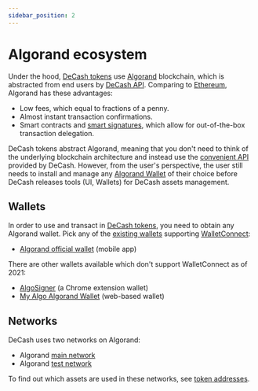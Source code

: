 ```yaml
---
sidebar_position: 2
---
```


# Algorand ecosystem

Under the hood, [DeCash tokens](/docs/concepts/tokens) use [Algorand](https://www.algorand.com/) blockchain, which is abstracted
from end users by [DeCash API](/docs/api/overview). Comparing to [Ethereum](https://ethereum.org/en/),
Algorand has these advantages:

+ Low fees, which equal to fractions of a penny.
+ Almost instant transaction confirmations.
+ Smart contracts and [smart signatures](https://developer.algorand.org/docs/get-details/dapps/smart-contracts/#smart-signatures),
  which allow for out-of-the-box transaction delegation.

DeCash tokens abstract Algorand, meaning that you don't need to think of the underlying blockchain architecture and instead use
the [convenient API](/docs/api/overview) provided by DeCash. However, from the user's perspective, the user still needs to install and
manage any [Algorand Wallet](#wallets) of their choice before DeCash releases tools (UI, Wallets) for DeCash assets management.


## Wallets

In order to use and transact in [DeCash tokens](/docs/concepts/tokens), you need to obtain any Algorand wallet. Pick any of the
[existing wallets](https://www.google.com/search?q=algorand+wallet) supporting [WalletConnect](https://walletconnect.com/):

+ [Algorand official wallet](https://algorandwallet.com/) (mobile app)

There are other wallets available which don't support WalletConnect as of 2021:

+ [AlgoSigner](https://www.purestake.com/technology/algosigner/) (a Chrome extension wallet)
+ [My Algo Algorand Wallet](https://wallet.myalgo.com/) (web-based wallet)


## Networks

DeCash uses two networks on Algorand:

+ Algorand [main network](https://algoexplorer.io/)
+ Algorand [test network](https://testnet.algoexplorer.io/)

To find out which assets are used in these networks, see [token addresses](/docs/concepts/tokens/#token-addresses).


